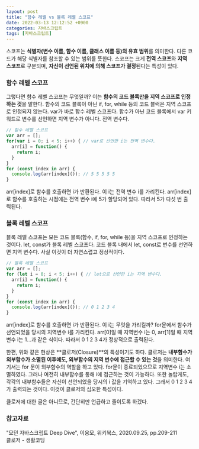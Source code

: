 ```yaml
---
layout: post
title: "함수 레벨 vs 블록 레벨 스코프"
date: 2022-03-13 12:12:52 +0900
categories: 자바스크립트
tags: [자바스크립트]
---
```


스코프는 **식별자(변수 이름, 함수 이름, 클래스 이름 등)의 유효 범위**를 의미한다. 다른 코드가 해당 식별자를 참조할 수 있는 범위를 뜻한다. 스코프는 크게 **전역 스코프**와 **지역 스코프**로 구분되며, **자신이 선언된 위치에 의해 스코프가 결정**된다는 특성이 있다.  

### 함수 레벨 스코프
그렇다면 함수 레벨 스코프는 무엇일까? 이는 **함수의 코드 블록만을 지역 스코프로 인정하는 것**을 말한다. 함수의 코드 블록이 아닌 if, for, while 등의 코드 블럭은 지역 스코프로 인정되지 않는다. var가 바로 함수 레벨 스코프다. 함수가 아닌 코드 블록에서 var 키워드로 변수를 선언하면 지역 변수가 아니다. 전역 변수다.  

```Javascript
// 함수 레벨 스코프
var arr = [];
for(var i = 0; i < 5; i++) { // var로 선언한 i는 전역 변수다.
  arr[i] = function() {
    return i;
  }
}
for (const index in arr) {
  console.log(arr[index]()); // 5 5 5 5 5
}
```
arr[index]로 함수를 호출하면 i가 반환된다. 이 i는 전역 변수 i를 가리킨다. arr[index]로 함수를 호출하는 시점에는 전역 변수 i에 5가 할당되어 있다. 따라서 5가 다섯 번 출력된다.  

### 블록 레벨 스코프
블록 레벨 스코프는 모든 코드 블록(함수, if, for, while 등)을 지역 스코프로 인정하는 것이다. let, const가 블록 레벨 스코프다. 코드 블록 내에서 let, const로 변수를 선언하면 지역 변수다. 사실 이것이 더 자연스럽고 정상적이다.  

```Javascript
// 블록 레벨 스코프
var arr = [];
for (let i = 0; i < 5; i++) { // let으로 선언한 i는 지역 변수다.
  arr[i] = function() {
    return i;
  }
}
for (const index in arr) {
  console.log(arr[index]()); // 0 1 2 3 4
}
```
arr[index]로 함수를 호출하면 i가 반환된다. 이 i는 무엇을 가리킬까? for문에서 함수가 선언되었을 당시의 지역변수 i를 가리킨다. arr[0]일 때 지역변수 i는 0, arr[1]일 때 지역변수 i는 1...과 같은 식이다. 따라서 0 1 2 3 4가 정상적으로 출력된다.  

한편, 위와 같은 현상은 **클로저(Closure)**의 특성이기도 하다. 클로저는 **내부함수가 외부함수가 소멸된 이후에도, 외부함수의 지역 변수에 접근할 수 있는 것**을 의미한다. 여기서는 for 문이 외부함수의 역할을 하고 있다. for문이 종료되었으므로 지역변수 i는 소멸하였다. 그러나 여전히 내부함수를 통해 i에 접근하는 것이 가능하다. 또한 놀랍게도, 각각의 내부함수들은 자신이 선언되었을 당시의 i 값을 기억하고 있다. 그래서 0 1 2 3 4가 출력되는 것이다. 이것이 클로저의 심오한 특성이다.  

클로저에 대한 글은 아니므로, 간단히만 언급하고 줄이도록 하겠다. 

### 참고자료
"모던 자바스크립트 Deep Dive", 이웅모, 위키북스, 2020.09.25, pp.209-211  
클로저 - 생활코딩



